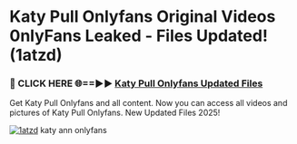 # Katy Pull Onlyfans Original Videos 0nlyFans Leaked - Files Updated! (1atzd)

<h3>🔴 CLICK HERE 🌐==►► <a href="https://tinyurl.com/3hn5wdd3" rel="nofollow">Katy Pull Onlyfans Updated Files</a></h3>

Get Katy Pull Onlyfans and all content. Now you can access all videos and pictures of Katy Pull Onlyfans. New Updated Files 2025!

[![1atzd](https://i.imgur.com/4HnBqBT.gif)](https://tinyurl.com/3hn5wdd3)
katy ann onlyfans